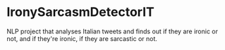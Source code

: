 # IronySarcasmDetectorIT
NLP project that analyses Italian tweets and finds out if they are ironic or not, and if they're ironic, if they are sarcastic or not.
